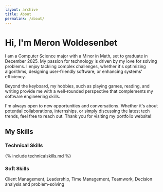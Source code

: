 ```yaml
---
layout: archive
title: About
permalink: /about/
---
```


# Hi, I'm Meron Woldesenbet
I am a Computer Science major with a Minor in Math, set to graduate in December 2025. My passion for technology is driven by my love for solving problems. I enjoy tackling complex challenges, whether it's optimizing algorithms, designing user-friendly software, or enhancing systems' efficiency.

Beyond the keyboard, my hobbies, such as playing games, reading, and writing provide me with a well-rounded perspective that complements my software engineering skills.

I'm always open to new opportunities and conversations. Whether it's about potential collaborations, internships, or simply discussing the latest tech trends, feel free to reach out.
Thank you for visiting my portfolio website!

## My Skills
### Technical Skills

{% include technicalskills.md %}

### Soft Skills
Client Management, Leadership, Time Management, Teamwork, Decision analysis and problem-solving

